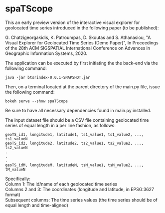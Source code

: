 # spaTScope
This an early preview version of the interactive visual explorer for geolocated time series introduced in the following paper (to be published):

G. Chatzigeorgakidis, K. Patroumpas, D. Skoutas and S. Athanasiou, "A Visual Explorer for Geolocated Time Series (Demo Paper)", In Proceedings of the 28th ACM SIGSPATIAL International Conference on Advances in Geographic Information Systems, 2020.

The application can be executed by first initiating the the back-end via the following command:
```
java -jar btsrindex-0.0.1-SNAPSHOT.jar
```

Then, on a terminal located at the parent directory of the main.py file, issue the following command:
```
bokeh serve --show spaTScope
```

Be sure to have all necessary dependencies found in main.py installed.

The input dataset file should be a CSV file containing geolocated time series of equal length in a per line fashion, as follows:
```
geoTS_id1, longitude1, latitude1, ts1_value1, ts1_value2, ..., ts1_valueN
geoTS_id2, longitude2, latitude2, ts2_value1, ts2_value2, ..., ts2_valueN
.
.
.
geoTS_idM, longitudeM, latitudeM, tsM_value1, tsM_value2, ..., tM_valueN
```

Specifically:\
Column 1: The id/name of each geolocated time series\
Columns 2 and 3: The coordinates (longitude and latitude, in EPSG:3627 format)\
Subsequent columns: The time series values (the time series should be of equal length and time-aligned)
